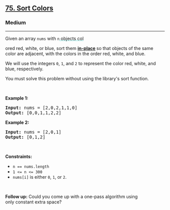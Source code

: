 <h2><a href="https://leetcode.com/problems/sort-colors/">75. Sort Colors</a></h2><h3>Medium</h3><hr><div style="user-select: auto;"><p style="user-select: auto;">Given an array <code style="user-select: auto;">nums</code> with <code style="user-select: auto;">n</code><lclighter data-id="lgt257608694" data-bundle-id="0" style="background-image: linear-gradient(transparent 0%, transparent calc(50% - 4px), rgb(204, 242, 241) calc(50% - 4px), rgb(204, 242, 241) 100%); transition: background-color 0.3s ease-in 0s; background-size: 100% 200%; background-position: initial; user-select: auto; background-color: initial;"> objects col</lclighter><div class="LinerThreadIcon LinerFirst " data-highlight-id="257608694" data-bundle-id="0" id="lgt257608694" style="background-image: url(&quot;https://profile.getliner.com/liner-service-bucket/user_photo_default/color-5/S.svg&quot;); user-select: auto;">
        <div class="LinerThreadIcon__dim" style="user-select: auto;"></div>
        <div class="LinerThreadIcon__mentioned" style="user-select: auto;">
          <div class="LinerThreadIcon__mentionedImg" style="user-select: auto;"></div>
        </div>
        <div class="LinerThreadIcon__onlyMe" style="user-select: auto;">
          <div class="LinerThreadIcon__onlyMeImg" style="user-select: auto;"></div>
        </div>
      </div>ored red, white, or blue, sort them <strong style="user-select: auto;"><a href="https://en.wikipedia.org/wiki/In-place_algorithm" target="_blank" style="user-select: auto;">in-place</a> </strong>so that objects of the same color are adjacent, with the colors in the order red, white, and blue.</p>

<p style="user-select: auto;">We will use the integers <code style="user-select: auto;">0</code>, <code style="user-select: auto;">1</code>, and <code style="user-select: auto;">2</code> to represent the color red, white, and blue, respectively.</p>

<p style="user-select: auto;">You must solve this problem without using the library's sort function.</p>

<p style="user-select: auto;">&nbsp;</p>
<p style="user-select: auto;"><strong style="user-select: auto;">Example 1:</strong></p>

<pre style="user-select: auto;"><strong style="user-select: auto;">Input:</strong> nums = [2,0,2,1,1,0]
<strong style="user-select: auto;">Output:</strong> [0,0,1,1,2,2]
</pre>

<p style="user-select: auto;"><strong style="user-select: auto;">Example 2:</strong></p>

<pre style="user-select: auto;"><strong style="user-select: auto;">Input:</strong> nums = [2,0,1]
<strong style="user-select: auto;">Output:</strong> [0,1,2]
</pre>

<p style="user-select: auto;">&nbsp;</p>
<p style="user-select: auto;"><strong style="user-select: auto;">Constraints:</strong></p>

<ul style="user-select: auto;">
	<li style="user-select: auto;"><code style="user-select: auto;">n == nums.length</code></li>
	<li style="user-select: auto;"><code style="user-select: auto;">1 &lt;= n &lt;= 300</code></li>
	<li style="user-select: auto;"><code style="user-select: auto;">nums[i]</code> is either <code style="user-select: auto;">0</code>, <code style="user-select: auto;">1</code>, or <code style="user-select: auto;">2</code>.</li>
</ul>

<p style="user-select: auto;">&nbsp;</p>
<p style="user-select: auto;"><strong style="user-select: auto;">Follow up:</strong>&nbsp;Could you come up with a one-pass algorithm using only&nbsp;constant extra space?</p>
</div>